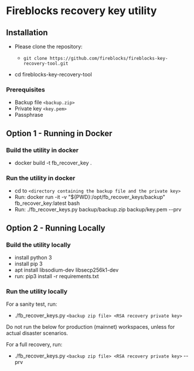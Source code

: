 # Fireblocks recovery key utility

## Installation

* Please clone the repository:
  * `git clone https://github.com/fireblocks/fireblocks-key-recovery-tool.git`

* cd fireblocks-key-recovery-tool

### Prerequisites

* Backup file `<backup.zip>`
* Private key `<key.pem>`
* Passphrase


## Option 1 - Running in Docker

### Build the utility in docker
* docker build -t fb_recover_key .

### Run the utility in docker
* cd to `<directory containing the backup file and the private key>`
* Run: docker run -it -v "${PWD}:/opt/fb_recover_keys/backup" fb_recover_key:latest bash
* Run: ./fb_recover_keys.py backup/backup.zip backup/key.pem --prv

## Option 2 - Running Locally

### Build the utility locally
* install python 3
* install pip 3
* apt install libsodium-dev libsecp256k1-dev
* run: pip3 install -r requirements.txt

### Run the utility locally
For a sanity test, run:
* ./fb_recover_keys.py `<backup zip file> <RSA recovery private key>`

Do not run the below for production (mainnet) workspaces, unless for actual disaster scenarios. 

For a full recovery, run:
* ./fb_recover_keys.py `<backup zip file> <RSA recovery private key>` --prv

